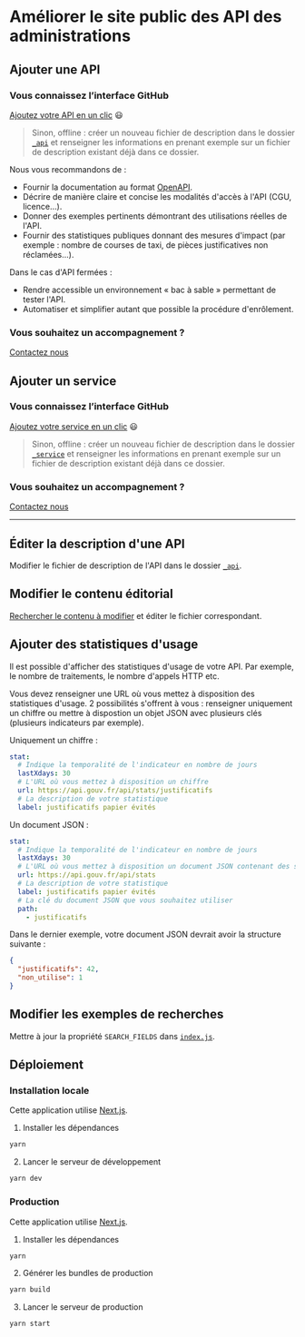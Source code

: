 # Améliorer le site public des API des administrations

## Ajouter une API

### Vous connaissez l’interface GitHub

[Ajoutez votre API en un clic](<https://github.com/betagouv/api.gouv.fr/new/master/_api?filename=_api/nom_api.md&value=---%0Atitle%3A%20Ma%20Super%20API%20%20%23%20nom%20commercial%20de%20l%27API%0Atagline%3A%20Mission%20de%20l%27API%20%20%23%20une%20phrase%20maximum%0Aowner%3A%20DINUM%20%20%23%20producteur%20de%20l%27API%0Alogo%3A%20logo.svg%20%20%23%20Nom%20du%20fichier%20de%20votre%20logo%20%C3%A0%20placer%20dans%20le%20dossier%20%2Fimages%2Fapi-logo%0Astat%3A%0A%20%20url%3A%20https%3A%2F%2Fma-super-api.fr%2Fstats%20%20%23%20adresse%20%C3%A0%20laquelle%20un%20nombre%20d%27appels%20%C3%A0%20l%27API%20est%20publi%C3%A9%2C%20en%20content-type%20application%2Fjson%0A%20%20label%3A%20Appels%20%20%23%20description%20d%27un%20appel%20%C3%A0%20l%27API%0A%20%20lastXdays%3A%2030%20%20%23%20nombre%20de%20jours%20sur%20lequel%20les%20appels%20%C3%A0%20l%27API%20sont%20comptabilis%C3%A9s%0Aclients%3A%20%20%23%20types%20d%27entit%C3%A9s%20habilit%C3%A9es%20%C3%A0%20utiliser%20l%27API%0A%20%20-%20particuliers%20%20%23%20texte%20libre%20en%20minuscules%0A%20%20-%20entreprises%20%20%23%20ajoutez%20ou%20supprimez%20des%20types%20d%27entit%C3%A9s%0A%20%20-%20collectivit%C3%A9s%0A%20%20-%20minist%C3%A8res%0Apartners%3A%20%20%23%20liste%20de%20co-producteurs%20de%20l%27API%0A%20%20-%20fournisseur%20local%20%20%23%20texte%20libre%0Akeywords%3A%20%23%20utilis%C3%A9%20dans%20la%20recherche%0A%20%20-%20adresse%20%20%23%20texte%20libre%0A%20%20-%20SIRET%0Ascore%3A%0A%20%20detail%3A%0A%20%20%20%20access%3A%0A%20%20%20%20%20%20description%3A%20OUVERT%20sous%20contrat%0A%20%20%20%20%20%20link%3A%20https%3A%2F%2Fma-super-api.fr%2Fregister%20%20%23%20URL%20d%27une%20page%20de%20demande%20d%27acc%C3%A8s%20si%20l%27API%20est%20%C3%A0%20acc%C3%A8s%20restreint%0A%20%20%20%20rate_limiting%3A%0A%20%20%20%20%20%20description%3A%20%7C%0A%20%20%20%20%20%20%20%20%3Cp%3EL%27API%20est%20disponible%20%C3%A0%20hauteur%20de%2020%20appels%20par%20secondes%20et%20par%20jetons%20d%27acc%C3%A8s.%3C%2Fp%3E%0A%20%20%20%20contact%3A%0A%20%20%20%20%20%20link%3A%20contact%40ma-super-api.fr%20%23moyen%20de%20contact%2C%20soit%20un%20mail%2C%20soit%20un%20lien%20vers%20formulaire%20de%20contact%0A%20%20%20%20doc_tech%3A%0A%20%20%20%20%20%20link%3A%20https%3A%2F%2Fma-super-api.fr%2Fspec.yaml%20%23%20URL%20de%20la%20documentation%20au%20format%20OpenAPI%20%3Chttps%3A%2F%2Fgithub.com%2FOAI%2FOpenAPI-Specification%3E%0A%20%20%20%20monitoring%3A%0A%20%20%20%20%20%20link%3A%20https%3A%2F%2Fstatus.ma-super-api.fr%20%20%23%20URL%20d%27une%20page%20qui%20affiche%20le%20statut%0A%20%20%20%20%20%20description%3A%20%7C%0A%20%20%20%20%20%20%20%20%3Cp%3ELa%20DINUM%20s%E2%80%99engage%20%C3%A0%20ce%20que%20le%20Service%20soit%20accessible%20%C3%A0%2095%25%20et%20la%20DINUM%20s%E2%80%99engage%20%C3%A0%20am%C3%A9liorer%20progressivement%20ce%20rendement.%3C%2Fp%3E%0A---%0A%0A%23%23%20Description%20de%20l%27API%0A%0ATexte%20libre%20au%20format%20%5BMarkdown%5D(http%3A%2F%2Fricostacruz.com%2Fcheatsheets%2Fmarkdown.html).%0A%0ANe%20pas%20utiliser%20le%20premier%20niveau%20de%20titre%20%60h1%60%20car%20il%20est%20r%C3%A9serv%C3%A9.%0A%0A%23%23%20Rappel%0A%0A-%20%5B%20%5D%20Modifier%20le%20nom%20du%20fichier%20%60nom_api.md%60%20dans%20le%20champ%20ci-dessus.%0A-%20%5B%20%5D%20Cr%C3%A9er%20une%20nouvelle%20branche%20pour%20l%27ajout%20de%20ce%20fichier%2C%20et%20la%20nommer%20du%20m%C3%AAme%20nom%20que%20le%20fichier%20%60nom_api%60.%0A-%20%5B%20%5D%20Ouvrir%20une%20pull%20request%20pour%20valider%20l%27int%C3%A9gration.%0A-%20%5B%20%5D%20Effacer%20ce%20texte%20une%20fois%20que%20vous%20l%27avez%20lu%0A>) :smiley:

> Sinon, offline : créer un nouveau fichier de description dans le dossier [`_api`](https://github.com/betagouv/api.gouv.fr/tree/master/_api) et renseigner les informations en prenant exemple sur un fichier de description existant déjà dans ce dossier.

Nous vous recommandons de :

- Fournir la documentation au format [OpenAPI](https://openapis.org/).
- Décrire de manière claire et concise les modalités d'accès à l'API (CGU, licence…).
- Donner des exemples pertinents démontrant des utilisations réelles de l'API.
- Fournir des statistiques publiques donnant des mesures d'impact (par exemple : nombre de courses de taxi, de pièces justificatives non réclamées…).

Dans le cas d'API fermées :

- Rendre accessible un environnement « bac à sable » permettant de tester l'API.
- Automatiser et simplifier autant que possible la procédure d'enrôlement.

### Vous souhaitez un accompagnement ?

[Contactez nous](mailto:contact@api.gouv.fr?subject=Ajout%20d%27un%20nouvelle%20API)

## Ajouter un service

### Vous connaissez l’interface GitHub

[Ajoutez votre service en un clic](<https://github.com/betagouv/api.gouv.fr/new/master/_service?filename=_service/nom_service.md&value=---%0d%0atitle%3a+Mon+Super+Service++%23+texte+libre%0d%0alink%3a+https%3a%2f%2fmon-super-service.fr%0d%0adescription%3a+Une+phrase+devrait+suffire+%c3%a0+pr%c3%a9senter+ce+service.+%23+%c3%a9vitez+de+r%c3%a9p%c3%a9ter+le+nom+du+service%2c+il+sera+indiqu%c3%a9+imm%c3%a9diatement+%c3%a0+c%c3%b4t%c3%a9%0d%0aapi%3a++%23+lister+toutes+les+API+r%c3%a9f%c3%a9renc%c3%a9es+dans+api.gouv.fr+et+utilis%c3%a9es+par+le+service%0d%0a+-+G%c3%a9oAPI++%23+utiliser+le+nom+de+l%27API%0d%0ascreenshot%3a+mon-super-service.jpg++%23+nom+de+fichier+relatif+au+dossier+%2Fimages%2Fservice-screenshot%0d%0a---%0d%0a%0d%0a%23%23+Description+du+service%0d%0a%0d%0aTexte+libre+au+format+%5bMarkdown%5d(http%3a%2f%2fricostacruz.com%2fcheatsheets%2fmarkdown.html).%0d%0a%0d%0a%0d%0a%23%23+Rappel%0d%0a%0d%0a-+%5b+%5d+Modifier+le+nom+du+fichier+%60nom_service.md%60+dans+le+champ+ci-dessus.%0d%0a-+%5b+%5d+Cr%c3%a9er+une+nouvelle+branche+pour+l%27ajout+de+ce+fichier%2c+et+la+nommer+du+m%c3%aame+nom+que+le+fichier+%60nom_service%60.%0d%0a-+%5b+%5d+Ouvrir+une+pull+request+pour+valider+l%27int%c3%a9gration.%0d%0a-+%5b+%5d+Effacer+ce+texte+une+fois+que+vous+l%27avez+lu%0d%0a>) :smiley:

> Sinon, offline : créer un nouveau fichier de description dans le dossier [`_service`](https://github.com/betagouv/api.gouv.fr/tree/master/_service) et renseigner les informations en prenant exemple sur un fichier de description existant déjà dans ce dossier.

### Vous souhaitez un accompagnement ?

[Contactez nous](mailto:contact@api.gouv.fr?subject=Ajout%20d%27un%20nouveeau%20service)

---

## Éditer la description d'une API

Modifier le fichier de description de l'API dans le dossier [`_api`](https://github.com/betagouv/api.gouv.fr/tree/master/_api).

## Modifier le contenu éditorial

[Rechercher le contenu à modifier](https://github.com/betagouv/api.gouv.fr/search?q=contenu+à+modifier&type=Code) et éditer le fichier correspondant.

## Ajouter des statistiques d'usage

Il est possible d'afficher des statistiques d'usage de votre API. Par exemple, le nombre de traitements, le nombre d'appels HTTP etc.

Vous devez renseigner une URL où vous mettez à disposition des statistiques d'usage. 2 possibilités s'offrent à vous : renseigner uniquement un chiffre ou mettre à dispostion un objet JSON avec plusieurs clés (plusieurs indicateurs par exemple).

Uniquement un chiffre :

```yaml
stat:
  # Indique la temporalité de l'indicateur en nombre de jours
  lastXdays: 30
  # L'URL où vous mettez à disposition un chiffre
  url: https://api.gouv.fr/api/stats/justificatifs
  # La description de votre statistique
  label: justificatifs papier évités
```

Un document JSON :

```yaml
stat:
  # Indique la temporalité de l'indicateur en nombre de jours
  lastXdays: 30
  # L'URL où vous mettez à disposition un document JSON contenant des statistiques
  url: https://api.gouv.fr/api/stats
  # La description de votre statistique
  label: justificatifs papier évités
  # La clé du document JSON que vous souhaitez utiliser
  path:
    - justificatifs
```

Dans le dernier exemple, votre document JSON devrait avoir la structure suivante :

```json
{
  "justificatifs": 42,
  "non_utilise": 1
}
```

## Modifier les exemples de recherches

Mettre à jour la propriété `SEARCH_FIELDS` dans [`index.js`](https://github.com/betagouv/api.gouv.fr/tree/master/components/api-search-bar.js).

## Déploiement

### Installation locale

Cette application utilise [Next.js](https://github.com/zeit/next.js).

1. Installer les dépendances

```bash
yarn
```

2. Lancer le serveur de développement

```bash
yarn dev
```

### Production

Cette application utilise [Next.js](https://github.com/zeit/next.js).

1. Installer les dépendances

```bash
yarn
```

2. Générer les bundles de production

```bash
yarn build
```

3. Lancer le serveur de production

```bash
yarn start
```
